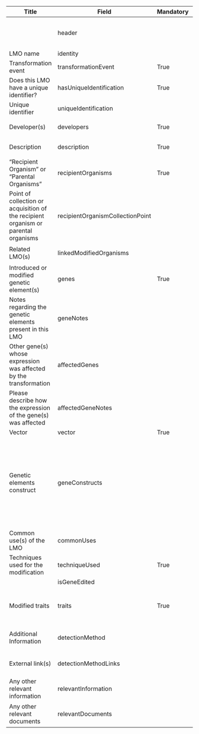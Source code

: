 <table class="schema-table" style="table-layout: fixed; width: 100%;">
  <thead>
    <tr>
      <th>Title</th>
      <th>Field</th>
      <th>Mandatory</th>
      <th>Type</th>
      <th>Example</th>
    </tr>
  </thead>
  <tbody>
    <tr>
      <td></td>
      <td>header</td>
      <td></td>
      <td>Eheader</td>
      <td><code>{ "identifier": "D6AC2CEC-960B-D9F4-87BF-0C0AB115F0B1", "schema": "modifiedOrganism", "languages": [ "en" ] }</code></td>
    </tr>
    <tr>
      <td>LMO name</td>
      <td>identity</td>
      <td></td>
      <td>lstring</td>
      <td><code>{ "en": "Test Name" }</code></td>
    </tr>
    <tr>
      <td>Transformation event</td>
      <td>transformationEvent</td>
      <td>True</td>
      <td>string</td>
      <td><code>TestEvent</code></td>
    </tr>
    <tr>
      <td>Does this LMO have a unique identifier?</td>
      <td>hasUniqueIdentification</td>
      <td>True</td>
      <td>bool</td>
      <td><code>True</code></td>
    </tr>
    <tr>
      <td>Unique identifier</td>
      <td>uniqueIdentification</td>
      <td></td>
      <td>string</td>
      <td><code>UNIQ7890</code></td>
    </tr>
    <tr>
      <td>Developer(s)</td>
      <td>developers</td>
      <td>True</td>
      <td>Ereference[]</td>
      <td><code>[ { "identifier": "3CBDA8AA-4A16-CA5C-D405-7F4E865A60AA@1" } ]</code></td>
    </tr>
    <tr>
      <td>Description</td>
      <td>description</td>
      <td>True</td>
      <td>lstring</td>
      <td><code>{ "en": "<div><!--block-->Test Description</div>" }</code></td>
    </tr>
    <tr>
      <td>“Recipient Organism” or “Parental Organisms”</td>
      <td>recipientOrganisms</td>
      <td>True</td>
      <td>Ereference[]</td>
      <td><code>[ { "identifier": "1E027990-5D44-F3AF-75E3-715B60BFD3CD@8" } ]</code></td>
    </tr>
    <tr>
      <td>Point of collection or acquisition of the recipient organism or parental organisms</td>
      <td>recipientOrganismCollectionPoint</td>
      <td></td>
      <td>lstring</td>
      <td><code>{ "en": "Test Point" }</code></td>
    </tr>
    <tr>
      <td>Related LMO(s)</td>
      <td>linkedModifiedOrganisms</td>
      <td></td>
      <td>Ereference[]</td>
      <td><code>[ { "identifier": "1E027990-5D44-F3AF-75E3-715B60BFD3CD@8" } ]</code></td>
    </tr>
    <tr>
      <td>Introduced or modified genetic element(s)</td>
      <td>genes</td>
      <td>True</td>
      <td>Ereference[]</td>
      <td><code>[ { "identifier": "B3F2CEA4-EB7A-DDF2-02CA-701520EE1BE7@2" } ]</code></td>
    </tr>
    <tr>
      <td>Notes regarding the genetic elements present in this LMO</td>
      <td>geneNotes</td>
      <td></td>
      <td>lstring</td>
      <td><code>{ "en": "<div><!--block-->Test Notes</div>" }</code></td>
    </tr>
    <tr>
      <td>Other gene(s) whose expression was affected by the transformation</td>
      <td>affectedGenes</td>
      <td></td>
      <td>Ereference[]</td>
      <td><code>[ { "identifier": "B3F2CEA4-EB7A-DDF2-02CA-701520EE1BE7@2" } ]</code></td>
    </tr>
    <tr>
      <td>Please describe how the expression of the gene(s) was affected</td>
      <td>affectedGeneNotes</td>
      <td></td>
      <td>lstring</td>
      <td><code>{ "en": "<div><!--block-->Test Description</div>" }</code></td>
    </tr>
    <tr>
      <td>Vector</td>
      <td>vector</td>
      <td>True</td>
      <td>lstring</td>
      <td><code>{ "en": "Test Vector" }</code></td>
    </tr>
    <tr>
      <td>Genetic elements construct</td>
      <td>geneConstructs</td>
      <td></td>
      <td>TranscriptElement[][]</td>
      <td><code>[ [ { "type": "senseStart", "identifier": "B3F2CEA4-EB7A-DDF2-02CA-701520EE1BE7@2", "size": 45 }, { "type": "sense", "identifier": "B3F2CEA4-EB7A-DDF2-02CA-701520EE1BE7@2", "size": 45 }, { "type": "senseStop", "identifier": "B3F2CEA4-EB7A-DDF2-02CA-701520EE1BE7@2", "size": 50 } ] ]</code></td>
    </tr>
    <tr>
      <td>Common use(s) of the LMO</td>
      <td>commonUses</td>
      <td></td>
      <td>Eterm[]</td>
      <td><code>[ { "identifier": "F816F788-BBC3-4ADB-9979-AE07CDED094E" } ]</code></td>
    </tr>
    <tr>
      <td>Techniques used for the modification</td>
      <td>techniqueUsed</td>
      <td>True</td>
      <td>Eterm[]</td>
      <td><code>[ { "identifier": "0368E952-6D50-43D3-B23A-EFA438B410A9" } ]</code></td>
    </tr>
    <tr>
      <td></td>
      <td>isGeneEdited</td>
      <td></td>
      <td>bool</td>
      <td></td>
    </tr>
    <tr>
      <td>Modified traits</td>
      <td>traits</td>
      <td>True</td>
      <td>Eterm[]</td>
      <td><code>[ { "identifier": "31396BD1-9E3E-4EB3-A29E-9A22B7230221" }, { "identifier": "7CC2B74F-B117-4E7A-A358-2A8284430651" } ]</code></td>
    </tr>
    <tr>
      <td>Additional Information</td>
      <td>detectionMethod</td>
      <td></td>
      <td>lstring</td>
      <td><code>{ "en": "<div><!--block-->Test Additional Information</div>" }</code></td>
    </tr>
    <tr>
      <td>External link(s)</td>
      <td>detectionMethodLinks</td>
      <td></td>
      <td>Elink[]</td>
      <td><code>[ { "url": "https://www.google.com", "name": "Google", "language": "en" } ]</code></td>
    </tr>
    <tr>
      <td>Any other relevant information</td>
      <td>relevantInformation</td>
      <td></td>
      <td>lstring</td>
      <td><code>{ "en": "<div><!--block-->Test Relevant Information</div>" }</code></td>
    </tr>
    <tr>
      <td>Any other relevant documents</td>
      <td>relevantDocuments</td>
      <td></td>
      <td>Elink[]</td>
      <td><code>[ { "url": "https://www.google.com", "name": "Google", "language": "en" } ]</code></td>
    </tr>
  </tbody>
</table>
